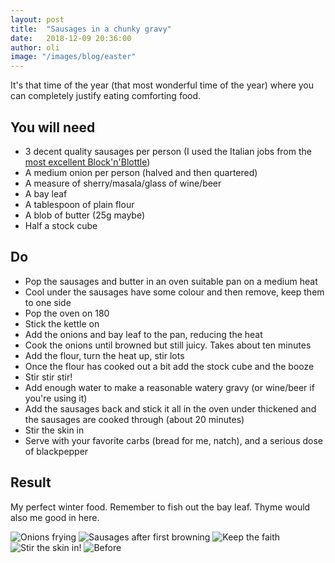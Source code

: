```yaml
---
layout: post
title:  "Sausages in a chunky gravy"
date:   2018-12-09 20:36:00
author: oli
image: "/images/blog/easter"
---
```


It's that time of the year (that most wonderful time of the year) where you can completely justify eating comforting food. 

## You will need

* 3 decent quality sausages per person (I used the Italian jobs from the [most excellent Block'n'Blottle](https://blocknbottle.com/))
* A medium onion per person (halved and then quartered)
* A measure of sherry/masala/glass of wine/beer
* A bay leaf
* A tablespoon of plain flour
* A blob of butter (25g maybe)
* Half a stock cube

## Do

* Pop the sausages and butter in an oven suitable pan on a medium heat
* Cool under the sausages have some colour and then remove, keep them to one side
* Pop the oven on 180
* Stick the kettle on
* Add the onions and bay leaf to the pan, reducing the heat
* Cook the onions until browned but still juicy.  Takes about ten minutes
* Add the flour, turn the heat up, stir lots
* Once the flour has cooked out a bit add the stock cube and the booze
* Stir stir stir!
* Add enough water to make a reasonable watery gravy (or wine/beer if you're using it)
* Add the sausages back and stick it all in the oven under thickened and the sausages are cooked through (about 20 minutes)
* Stir the skin in 
* Serve with your favorite carbs (bread for me, natch), and a serious dose of blackpepper


## Result

My perfect winter food.  Remember to fish out the bay leaf.  Thyme would also me good in here.


![Onions frying](/images/blog/sausages-chunky-gravy/sausages-chunky-gravy-01.jpg)
![Sausages after first browning](/images/blog/sausages-chunky-gravy/sausages-chunky-gravy-02.jpg)
![Keep the faith](/images/blog/sausages-chunky-gravy/sausages-chunky-gravy-03.jpg)
![Stir the skin in!](/images/blog/sausages-chunky-gravy/sausages-chunky-gravy-04.jpg)
![Before](/images/blog/sausages-chunky-gravy/sausages-chunky-gravy-05.jpg)